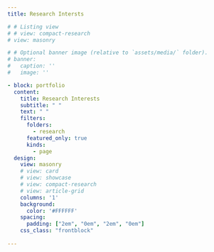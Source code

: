 ```yaml
---
title: Research Intersts

# # Listing view
# # view: compact-research
# view: masonry

# # Optional banner image (relative to `assets/media/` folder).
# banner:
#   caption: ''
#   image: ''

- block: portfolio
  content:
    title: Research Interests
    subtitle: " "
    text: " "
    filters:
      folders:
        - research
      featured_only: true
      kinds:
        - page
  design:
    view: masonry
    # view: card
    # view: showcase
    # view: compact-research
    # view: article-grid
    columns: '1'
    background:
      color: '#FFFFFF'
    spacing:
      padding: ["2em", "0em", "2em", "0em"]
    css_class: "frontblock"
  
---
```


